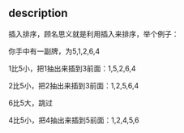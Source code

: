 ## description

插入排序，顾名思义就是利用插入来排序，举个例子：

你手中有一副牌，为5,1,2,6,4

1比5小，把1抽出来插到3前面：1,5,2,6,4

2比5小，把2抽出来插到3前面：1,2,5,6,4

6比5大，跳过

4比5小，把4抽出来插到5前面：1,2,4,5,6

